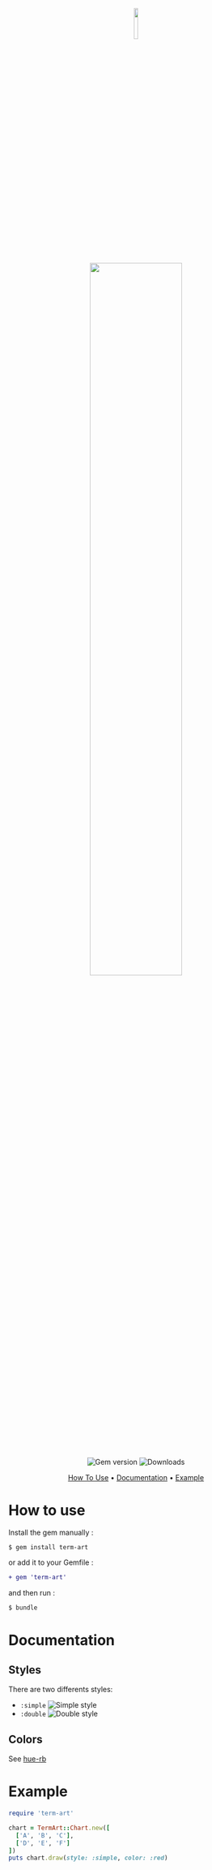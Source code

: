 <p align="center"><img width=12.5% src="https://i.imgur.com/ygtsUyd.png"></p>
<p align="center"><img width=60% src="https://i.imgur.com/Pd9buxE.png"></p>

<p align="center">
  <img src="https://badge.fury.io/rb/term-art.svg" alt="Gem version" />
  <img src="https://img.shields.io/gem/dt/term-art.svg" alt="Downloads" />
</p>

<p align="center">
  <a href="#how-to-use">How To Use</a> •
  <a href="#documentation">Documentation</a> •
  <a href="#example">Example</a>
</p>

# How to use
Install the gem manually :
```
$ gem install term-art
```

or add it to your Gemfile :
```diff
+ gem 'term-art'
```

and then run :
```
$ bundle
```

# Documentation
## Styles
There are two differents styles:
* `:simple` ![Simple style](https://i.imgur.com/PmgaCsV.png)
* `:double` ![Double style](https://i.imgur.com/SCyd2Kx.png)
## Colors
See [hue-rb](https://github.com/AnanaGame/hue-rb#colors)

# Example
```ruby
require 'term-art'

chart = TermArt::Chart.new([
  ['A', 'B', 'C'],
  ['D', 'E', 'F']
])
puts chart.draw(style: :simple, color: :red)
```